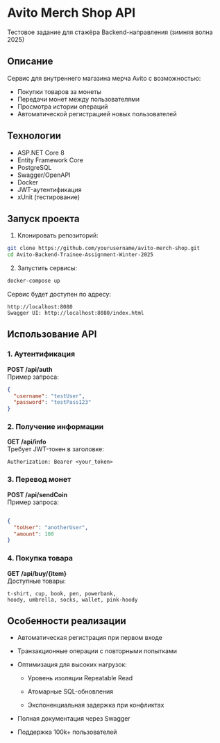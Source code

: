 # Avito Merch Shop API

Тестовое задание для стажёра Backend-направления (зимняя волна 2025)

## Описание

Сервис для внутреннего магазина мерча Avito с возможностью:
- Покупки товаров за монеты
- Передачи монет между пользователями
- Просмотра истории операций
- Автоматической регистрацией новых пользователей

## Технологии

- ASP.NET Core 8
- Entity Framework Core
- PostgreSQL
- Swagger/OpenAPI
- Docker
- JWT-аутентификация
- xUnit (тестирование)

## Запуск проекта

1. Клонировать репозиторий:
```bash
git clone https://github.com/yourusername/avito-merch-shop.git
cd Avito-Backend-Trainee-Assignment-Winter-2025
```
2. Запустить сервисы:

```bash
docker-compose up
```  

Сервис будет доступен по адресу:
```
http://localhost:8080
Swagger UI: http://localhost:8080/index.html
```  

## Использование API
### 1. Аутентификация
**POST /api/auth**  
Пример запроса:

```json
{
  "username": "testUser",
  "password": "testPass123"
}
```

### 2. Получение информации
**GET /api/info**  
Требует JWT-токен в заголовке:

```
Authorization: Bearer <your_token>
```
### 3. Перевод монет
**POST /api/sendCoin**  
Пример запроса:
```json

{
  "toUser": "anotherUser",
  "amount": 100
}
```
### 4. Покупка товара
**GET /api/buy/{item}**  
Доступные товары:  
```
t-shirt, cup, book, pen, powerbank, 
hoody, umbrella, socks, wallet, pink-hoody
```
## Особенности реализации
* Автоматическая регистрация при первом входе

* Транзакционные операции с повторными попытками

* Оптимизация для высоких нагрузок:

  * Уровень изоляции Repeatable Read

  * Атомарные SQL-обновления

  * Экспоненциальная задержка при конфликтах

* Полная документация через Swagger

* Поддержка 100k+ пользователей